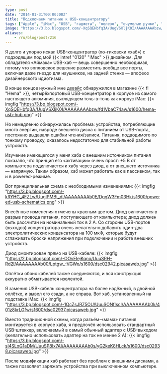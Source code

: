 ```yaml
---
type: post
date: "2014-01-31T00:00:00Z"
title: "Подключаем питание к USB-концентратору"
tags: ["Apple", "iMac", "USB", "гаджеты", "железо", "очумелые ручки", "сделай сам", "электроника"]
image: "https://3.bp.blogspot.com/-XqSQEHbfq3A/UugVSXljK0I/AAAAAAAAbzw/fd1VbaC74aw/s1600/hema-usb-hub.png"
aliases:
    - /ru/blog/post/216
---
```


Я долго и упорно искал USB-концентратор (по-гиковски «хаб») с подходящим под мой {{< intref "0120" "iMac" >}} дизайном. Для обладателя «Аймака» USB-хаб — вещь совершенно необходимая, потому что эппловское решение разместить вообще все порты, включая даже гнездо для наушников, на задней стенке — апофеоз дизайнерского идиотизма.

<!--more-->

В конце концов нужный мне [девайс](http://www.hema.nl/winkel/school-en-kantoor/media-en-computer/accessoires/usb-hub-20-(39609052)) обнаружился в магазине {{< fl "Hema" >}}, четырёхпортовый USB-концентратор в корпусе из самого настоящего алюминия, выглядящем точь-в-точь как корпус iMac:
{{< imgfig "https://3.bp.blogspot.com/-XqSQEHbfq3A/UugVSXljK0I/AAAAAAAAbzw/fd1VbaC74aw/s1600/hema-usb-hub.png" >}}

Но немедленно обнаружилась проблема: устройства, потребляющие много энергии, навроде внешнего диска с питанием от USB-порта, постоянно выдавали ошибки чтения/записи. Питания, подводимого по тонкому проводку, оказалось недостаточно для стабильной работы устройств.

Изучение имеющегося у меня хаба с внешним источником питания показало, что принцип его «активации» очень прост: +5 В от компьютера подключается к хабу через диод, а от внешнего источника — напрямую. Таким образом, хаб может работать как в пассивном, так и в powered-режиме.

Вот принципиальная схема с необходимыми изменениями:
{{< imgfig "https://3.bp.blogspot.com/-kRYHG_4FZLw/UuglPMBt_dI/AAAAAAAAb0E/DqgW3Fm03Hk/s1600/powered-usb-schematics.png" >}}

Внесённые изменения отмечены красным цветом. Диод включается в разрыв провода питания, поступающего от компьютера; диод должен быть рассчитан на номинальный ток в 2 А. Со стороны USB-портов (выходов) концентратора очень желательно добавить один-два электролитических конденсатора на 100 мкФ, которые будут сглаживать броски напряжения при подключении и работе внешних устройств.

Диод смонтирован прямо на USB-кабеле:
{{< imgfig "https://2.bp.blogspot.com/-OOvEIejKqno/UuuSRH-Rd2I/AAAAAAAAb00/Lptgw_-VGWo/s1600/dsc02942.picasaweb.jpg" >}}

Оплётки обоих кабелей также соединяются, и вся конструкция аккуратно обматывается изолентой.

Я заменил USB-кабель концентратора на более надёжный, в двойной оплётке, и вывел его сзади, а не справа. Вот хаб, установленный на подставке iMac:
{{< imgfig "https://3.bp.blogspot.com/-1QcZsJRZ5OU/UuuSONfIscI/AAAAAAAAb0k/401z8krLGfw/s1600/dsc02937.picasaweb.jpg" >}}

Вместо традиционной схемы, когда разъём-«мама» питания монтируется в корпусе хаба, я предпочёл использовать стандартный USB-штеккер, включаемый в самый обычный адаптер с USB-выходом (желательно использовать адаптер на ток не менее 2 А):
{{< imgfig "https://3.bp.blogspot.com/-sI4SLoG1aDM/UuuSP8Ix7AI/AAAAAAAAb0s/yG2keK8HLck/s1600/dsc02938.picasaweb.jpg" >}}

После модификации хаб работает без проблем с внешними дисками, а также позволяет заряжать устройства при выключенном компьютере.
